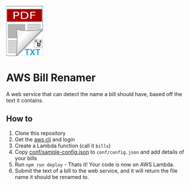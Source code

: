 ![AWS Bill Renamer](logo.png "AWS Lambda Bill Renamer")
# AWS Bill Renamer
A web service that can detect the name a bill should have, based off the text
it contains.

## How to
1. Clone this repository
2. Get the [aws cli][] and login
3. Create a Lambda function (call it `bills`)
4. Copy [conf/sample-config.json](conf/sample-config.json) to `conf/config.json`
   and add details of your bills
4. Run `npm run deploy` - Thats it! Your code is now on AWS Lambda.
5. Submit the text of a bill to the web service, and it will return the file
   name it should be renamed to.

[aws cli]: http://docs.aws.amazon.com/cli/latest/userguide/installing.html
